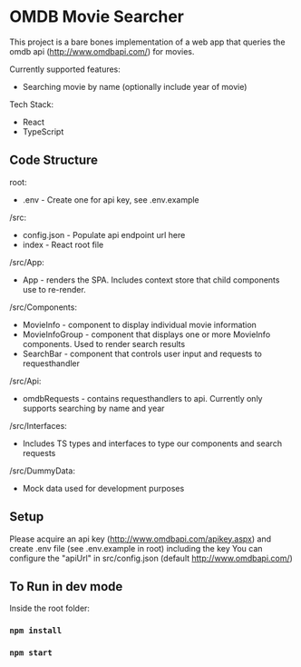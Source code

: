 # OMDB Movie Searcher
This project is a bare bones implementation of a web app that queries the omdb api (http://www.omdbapi.com/) for movies. 

Currently supported features:
- Searching movie by name (optionally include year of movie)

Tech Stack:
- React
- TypeScript

## Code Structure
root:
- .env - Create one for api key, see .env.example

/src:
- config.json - Populate api endpoint url here
- index - React root file

/src/App:
- App - renders the SPA. Includes context store that child components use to re-render.

/src/Components:
- MovieInfo - component to display individual movie information
- MovieInfoGroup - component that displays one or more MovieInfo components. Used to render search results
- SearchBar - component that controls user input and requests to requesthandler

/src/Api:
- omdbRequests - contains requesthandlers to api. Currently only supports searching by name and year

/src/Interfaces:
- Includes TS types and interfaces to type our components and search requests

/src/DummyData:
- Mock data used for development purposes

## Setup
Please acquire an api key (http://www.omdbapi.com/apikey.aspx) and create .env file (see .env.example in root) including the key
You can configure the "apiUrl" in src/config.json (default http://www.omdbapi.com/)

## To Run in dev mode
Inside the root folder:

### `npm install`
### `npm start`

